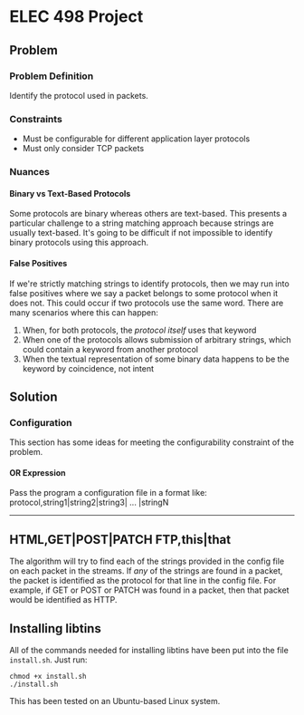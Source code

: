 # ELEC 498 Project

## Problem

### Problem Definition

Identify the protocol used in packets.

### Constraints

* Must be configurable for different application layer protocols
* Must only consider TCP packets

### Nuances

#### Binary vs Text-Based Protocols

Some protocols are binary whereas others are text-based. This presents a particular challenge to a string matching approach because strings are usually text-based. It's going to be difficult if not impossible to identify binary protocols using this approach.

#### False Positives

If we're strictly matching strings to identify protocols, then we may run into false positives where we say a packet belongs to some protocol when it does not. This could occur if two protocols use the same word. There are many scenarios where this can happen:

1. When, for both protocols, the *protocol itself* uses that keyword
2. When one of the protocols allows submission of arbitrary strings, which could contain a keyword from another protocol
3. When the textual representation of some binary data happens to be the keyword by coincidence, not intent

## Solution

### Configuration

This section has some ideas for meeting the configurability constraint of the problem.

#### OR Expression

Pass the program a configuration file in a format like: protocol,string1|string2|string3| ... |stringN

---
HTML,GET|POST|PATCH
FTP,this|that
---

The algorithm will try to find each of the strings provided in the config file on each packet in the streams. If *any* of the strings are found in a packet, the packet is identified as the protocol for that line in the config file. For example, if GET or POST or PATCH was found in a packet, then that packet would be identified as HTTP.

## Installing libtins

All of the commands needed for installing libtins have been put into the file `install.sh`. Just run:

```shell
chmod +x install.sh
./install.sh
```

This has been tested on an Ubuntu-based Linux system.

